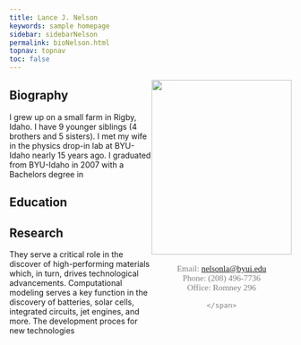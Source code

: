 ```yaml
---
title: Lance J. Nelson
keywords: sample homepage
sidebar: sidebarNelson
permalink: bioNelson.html
topnav: topnav
toc: false
---
```



<div style="float:right;">
<img
src="https://byui-physics.github.io/main/images/Nelson_Photo.jpg"
alt="" style="width:250px;height:312px;">
<br/>

<div style="text-align: center;">
	
<span style="color:grey; font-family:Verdana; font-size:15px; ">
<br/> Email: <a href="mailto:nelsonla@byui.edu">nelsonla@byui.edu</a> <br/>
Phone: (208) 496-7736 <br/>
Office: Romney 296 

    </span>
</div>
</div>


##  Biography

I grew up on a small farm in Rigby, Idaho.  I have 9 younger siblings
(4 brothers and 5 sisters).  I met my wife in the physics drop-in lab
at BYU-Idaho nearly 15 years ago. I graduated from BYU-Idaho in 2007
with a Bachelors degree in 


## Education

## Research 
They serve a
critical role in the discover of high-performing materials which, in
turn, drives technological advancements.  Computational modeling
serves a key function in the discovery of batteries, solar cells,
integrated circuits, jet engines, and more.  The development proces
for new technologies 



